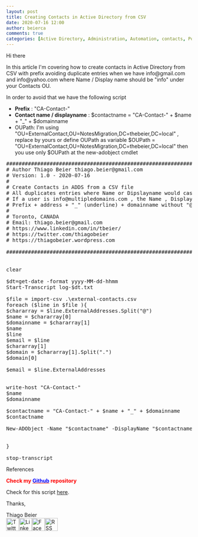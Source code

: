 ```yaml
---
layout: post
title: Creating Contacts in Active Directory from CSV
date: 2020-07-16 12:00
author: beierca
comments: true
categories: [Active Directory, Administration, Automation, contacts, Powershell]
---
```

<p><!-- wp:paragraph --></p><p>Hi there</p><p>In this article I'm covering how to create contacts in Active Directory from CSV with prefix avoiding duplicate entries when we have info@gmail.com and info@yahoo.com where Name / Display name should be "info" under your Contacts OU.</p><p>In order to avoid that we have the following script</p><ul><li><strong>Prefix</strong> : "CA-Contact-"</li><li><strong>Contact name / displayname</strong> : $contactname = "CA-Contact-" + $name + "_" + $domainname</li><li>OUPath: I'm using "OU=ExternalContact,OU=NotesMigration,DC=thebeier,DC=local" , replace by yours or define OUPath as variable $OUPath = "OU=ExternalContact,OU=NotesMigration,DC=thebeier,DC=local" then you use only $OUPath at the new-adobject cmdlet </li></ul><pre>############################################################################################################################################################################################################################################### <br /># Author Thiago Beier thiago.beier@gmail.com    <br /># Version: 1.0 - 2020-07-16   <br />#<br /># Create Contacts in ADDS from a CSV file<br /># All duplicates entries where Name or Dipslayname would case issues based on email-address is handled by this script<br /># If a user is info@multipledomains.com , the Name , Displayname hill have the following format:<br /># Prefix + address + "_" (underline) + domainname without "@" and no suffix .com .org whatever<br />#<br /># Toronto, CANADA    <br /># Email: thiago.beier@gmail.com  <br /># https://www.linkedin.com/in/tbeier/  <br /># https://twitter.com/thiagobeier <br /># https://thiagobeier.wordpress.com <br /><br />###############################################################################################################################################################################################################################################   <br /><br /><br />clear<br /><br />$dt=get-date -format yyyy-MM-dd-hhmm<br />Start-Transcript log-$dt.txt<br /><br />$file = import-csv .\external-contacts.csv<br />foreach ($line in $file ){<br />$chararray = $line.ExternalAddresses.Split("@")<br />$name = $chararray[0]<br />$domainname = $chararray[1]<br />$name<br />$line<br />$email = $line<br />$chararray[1]<br />$domain = $chararray[1].Split(".")<br />$domain[0]<br /><br />$email = $line.ExternalAddresses<br /><br /><br />write-host "CA-Contact-"<br />$name<br />$domainname<br /><br />$contactname = "CA-Contact-" + $name + "_" + $domainname<br />$contactname<br /><br />New-ADObject -Name "$contactname" -DisplayName "$contactname" -Type "contact" -Path "OU=ExternalContact,OU=NotesMigration,DC=thebeier,DC=local" -OtherAttributes @{'mail'="$email"}<br /><br /><br />}<br /><br />stop-transcript</pre><p>References</p><p><strong><span style="color:#ff0000;">Check my <a style="color:#ff0000;" href="https://github.com/thiagobeier/scripts/blob/master/README.md"><span style="color:#0000ff;">Github</span></a> repository</span></strong></p><p>Check for this script <a href="https://github.com/thiagobeier/scripts/tree/master/29" target="_blank" rel="noopener">here</a>.</p><p><!-- /wp:paragraph -->

<!-- wp:paragraph --></p><p>Thanks,</p><p><!-- /wp:paragraph -->

<!-- wp:paragraph --></p><p>Thiago Beier<br /><a href="https://twitter.com/thiagobeier"><img title="Twitter" src="https://socialmediawidgets.files.wordpress.com/2014/03/twitter1.png" alt="Twitter" width="35" height="35" /></a><a href="https://www.linkedin.com/in/tbeier/"><img title="LinkedIn" src="https://socialmediawidgets.files.wordpress.com/2014/03/linkedin1.png" alt="LinkedIn" width="35" height="35" /></a><a href="https://www.facebook.com/TheBeier/"><img title="Facebook" src="https://socialmediawidgets.files.wordpress.com/2014/03/facebook1.png" alt="Facebook" width="35" height="35" /></a><a href="https://thiagobeier.wordpress.com/feed/"><img title="RSS" src="https://socialmediawidgets.files.wordpress.com/2014/03/rss1.png" alt="RSS" width="35" height="35" /></a></p><p><!-- /wp:paragraph --></p>
